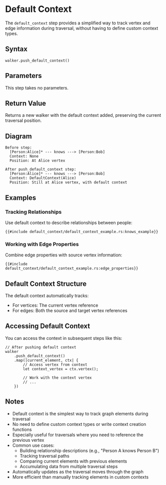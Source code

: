 # Default Context

The `default_context` step provides a simplified way to track vertex and edge information during traversal, without
having to define custom context types.

## Syntax

```rust,noplayground
walker.push_default_context()
```

## Parameters

This step takes no parameters.

## Return Value

Returns a new walker with the default context added, preserving the current traversal position.

## Diagram

```bob
Before step:
  [Person:Alice]* --- knows ---> [Person:Bob]
  Context: None
  Position: At Alice vertex

After push_default_context step:
  [Person:Alice]* --- knows ---> [Person:Bob]
  Context: DefaultContext(Alice)
  Position: Still at Alice vertex, with default context
```

## Examples

### Tracking Relationships

Use default context to describe relationships between people:

```rust,noplayground
{{#include default_context/default_context_example.rs:knows_example}}
```

### Working with Edge Properties

Combine edge properties with source vertex information:

```rust,noplayground
{{#include default_context/default_context_example.rs:edge_properties}}
```

## Default Context Structure

The default context automatically tracks:

- For vertices: The current vertex reference
- For edges: Both the source and target vertex references

## Accessing Default Context

You can access the context in subsequent steps like this:

```rust,noplayground
// After pushing default context
walker
    .push_default_context()
    .map(|current_element, ctx| {
        // Access vertex from context
        let context_vertex = ctx.vertex();
        
        // Work with the context vertex
        // ...
    })
```

## Notes

- Default context is the simplest way to track graph elements during traversal
- No need to define custom context types or write context creation functions
- Especially useful for traversals where you need to reference the previous vertex
- Common use cases:
    - Building relationship descriptions (e.g., "Person A knows Person B")
    - Tracking traversal paths
    - Comparing current elements with previous elements
    - Accumulating data from multiple traversal steps
- Automatically updates as the traversal moves through the graph
- More efficient than manually tracking elements in custom contexts
